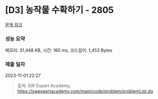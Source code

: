 # [D3] 농작물 수확하기 - 2805 

[문제 링크](https://swexpertacademy.com/main/code/problem/problemDetail.do?contestProbId=AV7GLXqKAWYDFAXB) 

### 성능 요약

메모리: 31,448 KB, 시간: 160 ms, 코드길이: 1,453 Bytes

### 제출 일자

2023-11-01 22:27



> 출처: SW Expert Academy, https://swexpertacademy.com/main/code/problem/problemList.do